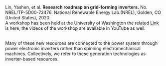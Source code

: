 Lin, Yashen, et al. **Research roadmap on grid-forming inverters.** No. NREL/TP-5D00-73476. National Renewable Energy Lab.(NREL), Golden, CO (United States), 2020.
<br>A workshop has been held at the University of Washington the related [Link](https://lowinertiagrids.ece.uw.edu/) is here, the videos of the workshop are available in YouTube as well.

<br>Many of these new resources are connected to the power system through power electronic inverters rather than spinning electromechanical machines. Collectively, we refer to these generation technologies as inverter-based resources.
